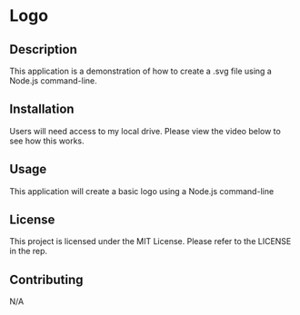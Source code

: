 # Logo

## Description
This application is a demonstration of how to create a .svg file using a Node.js command-line. 

## Installation
Users will need access to my local drive. Please view the video below to see how this works. 

## Usage
This application will create a basic logo using a Node.js command-line

## License 
This project is licensed under the MIT License. Please refer to the LICENSE in the rep. 

## Contributing
N/A
